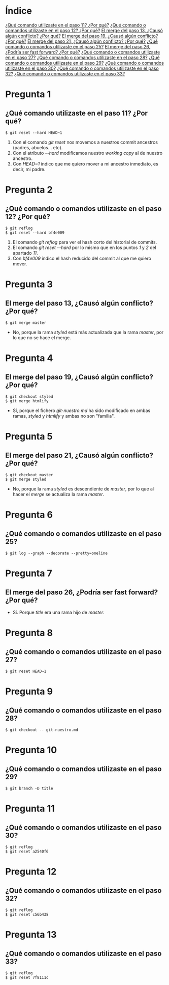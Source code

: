 # Índice

[¿Qué comando utilizaste en el paso 11? ¿Por qué?](#pregunta-1)
[¿Qué comando o comandos utilizaste en el paso 12? ¿Por qué?](#pregunta-2)
[El merge del paso 13, ¿Causó algún conflicto? ¿Por qué?](#pregunta-3)
[El merge del paso 19, ¿Causó algún conflicto? ¿Por qué?](#pregunta-4)
[El merge del paso 21, ¿Causó algún conflicto? ¿Por qué?](#pregunta-5)
[¿Qué comando o comandos utilizaste en el paso 25?](#pregunta-6)
[El merge del paso 26, ¿Podría ser fast forward? ¿Por qué?](#pregunta-7)
[¿Qué comando o comandos utilizaste en el paso 27?](#pregunta-8)
[¿Qué comando o comandos utilizaste en el paso 28?](#pregunta-9)
[¿Qué comando o comandos utilizaste en el paso 29?](#pregunta-10)
[¿Qué comando o comandos utilizaste en el paso 30?](#pregunta-11)
[¿Qué comando o comandos utilizaste en el paso 32?](#pregunta-12)
[¿Qué comando o comandos utilizaste en el paso 33?](#pregunta-13)

# Pregunta 1
## ¿Qué comando utilizaste en el paso 11? ¿Por qué?

`$ git reset --hard HEAD~1`

1. Con el comando *git reset* nos movemos a nuestros commit ancestros (padres, abuelos... etc).
2. Con el atributo *--hard* modificamos nuestro *working copy* al de nuestro ancestro.
3. Con *HEAD~1* indico que me quiero mover a mi ancestro inmediato, es decir, mi padre.

# Pregunta 2
## ¿Qué comando o comandos utilizaste en el paso 12? ¿Por qué?

`$ git reflog`  
`$ git reset --hard bf4e009`

1. El comando *git reflog* para ver el hash corto del historial de commits.
2. El comando *git reset --hard* por lo mismo que en los puntos *1* y *2* del apartado *11*.
3. Con *bf4e009* indico el hash reducido del commit al que me quiero mover.

# Pregunta 3
## El merge del paso 13, ¿Causó algún conflicto? ¿Por qué?

`$ git merge master`

* No, porque la rama *styled* está más actualizada que la rama *master*, por lo que no se hace el merge.

# Pregunta 4
## El merge del paso 19, ¿Causó algún conflicto? ¿Por qué?

`$ git checkout styled`  
`$ git merge htmlify`

* Sí, porque el fichero *git-nuestro.md* ha sido modificado en ambas ramas, *styled* y *htmlify* y ambas no son "familia".

# Pregunta 5
## El merge del paso 21, ¿Causó algún conflicto? ¿Por qué?

`$ git checkout master`  
`$ git merge styled`

* No, porque la rama *styled* es descendiente de *master*, por lo que al hacer el *merge* se actualiza la rama *master*.

# Pregunta 6
## ¿Qué comando o comandos utilizaste en el paso 25?
`$ git log --graph --decorate --pretty=oneline`

# Pregunta 7
## El merge del paso 26, ¿Podría ser fast forward? ¿Por qué?

* Sí. Porque *title* era una rama hijo de *master*.

# Pregunta 8
## ¿Qué comando o comandos utilizaste en el paso 27?

`$ git reset HEAD~1`

# Pregunta 9
## ¿Qué comando o comandos utilizaste en el paso 28?

`$ git checkout -- git-nuestro.md`

# Pregunta 10
## ¿Qué comando o comandos utilizaste en el paso 29?

`$ git branch -D title`

# Pregunta 11
## ¿Qué comando o comandos utilizaste en el paso 30?

`$ git reflog`  
`$ git reset a2540f6`

# Pregunta 12
## ¿Qué comando o comandos utilizaste en el paso 32?

`$ git reflog`  
`$ git reset c56b438`

# Pregunta 13
## ¿Qué comando o comandos utilizaste en el paso 33?

`$ git reflog`  
`$ git reset 7f8111c`
